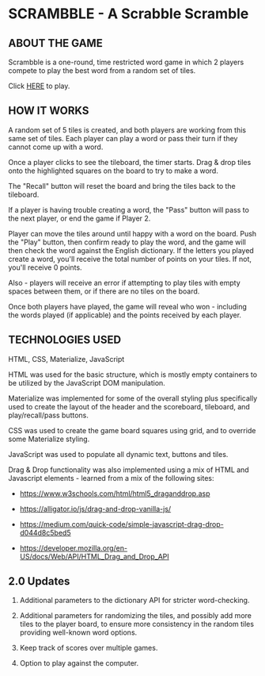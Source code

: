 # SCRAMBBLE - A Scrabble Scramble

## ABOUT THE GAME

Scrambble is a one-round, time restricted word game in which 2 players compete to play the best word from a random set of tiles.

Click [HERE](https://kennansalisbury.github.io/scrabble_scramble/) to play.


## HOW IT WORKS

A random set of 5 tiles is created, and both players are working from this same set of tiles. Each player can play a word or pass their turn if they cannot come up with a word.

Once a player clicks to see the tileboard, the timer starts. Drag & drop tiles onto the highlighted squares on the board to try to make a word.

The "Recall" button will reset the board and bring the tiles back to the tileboard.

If a player is having trouble creating a word, the "Pass" button will pass to the next player, or end the game if Player 2.

Player can move the tiles around until happy with a word on the board. Push the "Play" button, then confirm ready to play the word, and the game will then check the word against the English dictionary. If the letters you played create a word, you'll receive the total number of points on your tiles. If not, you'll receive 0 points. 

Also - players will receive an error if attempting to play tiles with empty spaces between them, or if there are no tiles on the board.

Once both players have played, the game will reveal who won - including the words played (if applicable) and the points received by each player.


## TECHNOLOGIES USED
HTML, CSS, Materialize, JavaScript


HTML was used for the basic structure, which is mostly empty containers to be utilized by the JavaScript DOM manipulation. 

Materialize was implemented for some of the overall styling plus specifically used to create the layout of the header and the scoreboard, tileboard, and play/recall/pass buttons.

CSS was used to create the game board squares using grid, and to override some Materialize styling.

JavaScript was used to populate all dynamic text, buttons and tiles.

Drag & Drop functionality was also implemented using a mix of HTML and Javascript elements - learned from a mix of the following sites: 

* https://www.w3schools.com/html/html5_draganddrop.asp

* https://alligator.io/js/drag-and-drop-vanilla-js/

* https://medium.com/quick-code/simple-javascript-drag-drop-d044d8c5bed5

* https://developer.mozilla.org/en-US/docs/Web/API/HTML_Drag_and_Drop_API


## 2.0 Updates

1. Additional parameters to the dictionary API for stricter word-checking.

3. Additional parameters for randomizing the tiles, and possibly add more tiles to the player board, to ensure more consistency in the random tiles providing well-known word options.

4. Keep track of scores over multiple games.

5. Option to play against the computer.
